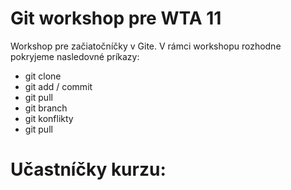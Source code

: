 # Git  workshop pre WTA 11

Workshop pre začiatočníčky v Gite. 
V rámci workshopu rozhodne pokryjeme nasledovné príkazy:
* git clone 
* git add / commit
* git pull
* git branch
* git konflikty
* git pull 

# Učastníčky kurzu:
